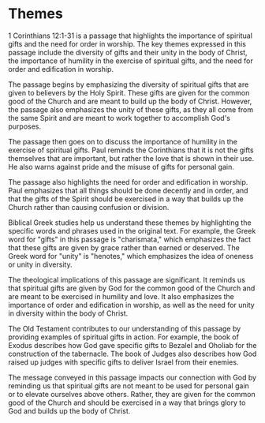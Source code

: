 # Themes

1 Corinthians 12:1-31 is a passage that highlights the importance of spiritual gifts and the need for order in worship. The key themes expressed in this passage include the diversity of gifts and their unity in the body of Christ, the importance of humility in the exercise of spiritual gifts, and the need for order and edification in worship.

The passage begins by emphasizing the diversity of spiritual gifts that are given to believers by the Holy Spirit. These gifts are given for the common good of the Church and are meant to build up the body of Christ. However, the passage also emphasizes the unity of these gifts, as they all come from the same Spirit and are meant to work together to accomplish God's purposes.

The passage then goes on to discuss the importance of humility in the exercise of spiritual gifts. Paul reminds the Corinthians that it is not the gifts themselves that are important, but rather the love that is shown in their use. He also warns against pride and the misuse of gifts for personal gain.

The passage also highlights the need for order and edification in worship. Paul emphasizes that all things should be done decently and in order, and that the gifts of the Spirit should be exercised in a way that builds up the Church rather than causing confusion or division.

Biblical Greek studies help us understand these themes by highlighting the specific words and phrases used in the original text. For example, the Greek word for "gifts" in this passage is "charismata," which emphasizes the fact that these gifts are given by grace rather than earned or deserved. The Greek word for "unity" is "henotes," which emphasizes the idea of oneness or unity in diversity.

The theological implications of this passage are significant. It reminds us that spiritual gifts are given by God for the common good of the Church and are meant to be exercised in humility and love. It also emphasizes the importance of order and edification in worship, as well as the need for unity in diversity within the body of Christ.

The Old Testament contributes to our understanding of this passage by providing examples of spiritual gifts in action. For example, the book of Exodus describes how God gave specific gifts to Bezalel and Oholiab for the construction of the tabernacle. The book of Judges also describes how God raised up judges with specific gifts to deliver Israel from their enemies.

The message conveyed in this passage impacts our connection with God by reminding us that spiritual gifts are not meant to be used for personal gain or to elevate ourselves above others. Rather, they are given for the common good of the Church and should be exercised in a way that brings glory to God and builds up the body of Christ.

